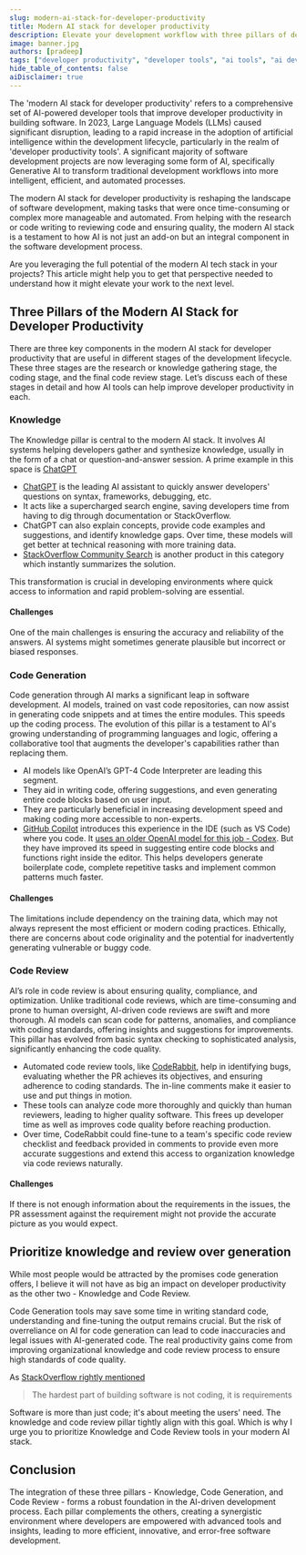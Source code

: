 ```yaml
---
slug: modern-ai-stack-for-developer-productivity
title: Modern AI stack for developer productivity
description: Elevate your development workflow with three pillars of developer productity tools powered by Artificial Intelligence
image: banner.jpg
authors: [pradeep]
tags: ["developer productivity", "developer tools", "ai tools", "ai developer tools", "technology trend"]
hide_table_of_contents: false
aiDisclaimer: true
---
```


The 'modern AI stack for developer productivity' refers to a comprehensive set of AI-powered developer tools that improve developer productivity in building software. In 2023, Large Language Models (LLMs) caused significant disruption, leading to a rapid increase in the adoption of artificial intelligence within the development lifecycle, particularly in the realm of 'developer productivity tools'. A significant majority of software development projects are now leveraging some form of AI, specifically Generative AI to transform traditional development workflows into more intelligent, efficient, and automated processes.

The modern AI stack for developer productivity is reshaping the landscape of software development, making tasks that were once time-consuming or complex more manageable and automated. From helping with the research or code writing to reviewing code and ensuring quality, the modern AI stack is a testament to how AI is not just an add-on but an integral component in the software development process.

Are you leveraging the full potential of the modern AI tech stack in your projects? This article might help you to get that perspective needed to understand how it might elevate your work to the next level.


## Three Pillars of the **Modern AI Stack for Developer Productivity**

There are three key components in the modern AI stack for developer productivity that are useful in different stages of the development lifecycle. These three stages are the research or knowledge gathering stage, the coding stage, and the final code review stage. Let’s discuss each of these stages in detail and how AI tools can help improve developer productivity in each.


### Knowledge

The Knowledge pillar is central to the modern AI stack. It involves AI systems helping developers gather and synthesize knowledge, usually in the form of a chat or question-and-answer session. A prime example in this space is [ChatGPT](https://chat.openai.com/)



* [ChatGPT](https://chat.openai.com/) is the leading AI assistant to quickly answer developers' questions on syntax, frameworks, debugging, etc.
* It acts like a supercharged search engine, saving developers time from having to dig through documentation or StackOverflow.
* ChatGPT can also explain concepts, provide code examples and suggestions, and identify knowledge gaps. Over time, these models will get better at technical reasoning with more training data.
* [StackOverflow Community Search](https://stackoverflow.co/labs/search/) is another product in this category which instantly summarizes the solution.

This transformation is crucial in developing environments where quick access to information and rapid problem-solving are essential.


#### Challenges

One of the main challenges is ensuring the accuracy and reliability of the answers. AI systems might sometimes generate plausible but incorrect or biased responses.


### Code Generation

Code generation through AI marks a significant leap in software development. AI models, trained on vast code repositories, can now assist in generating code snippets and at times the entire modules. This speeds up the coding process. The evolution of this pillar is a testament to AI's growing understanding of programming languages and logic, offering a collaborative tool that augments the developer's capabilities rather than replacing them.



* AI models like OpenAI’s GPT-4 Code Interpreter are leading this segment.
* They aid in writing code, offering suggestions, and even generating entire code blocks based on user input.
* They are particularly beneficial in increasing development speed and making coding more accessible to non-experts.
* [GitHub Copilot](https://github.com/features/copilot) introduces this experience in the IDE (such as VS Code) where you code. It [uses an older OpenAI model for this job - Codex](https://github.blog/2023-07-28-smarter-more-efficient-coding-github-copilot-goes-beyond-codex-with-improved-ai-model/). But they have improved its speed in suggesting entire code blocks and functions right inside the editor. This helps developers generate boilerplate code, complete repetitive tasks and implement common patterns much faster.


#### Challenges

The limitations include dependency on the training data, which may not always represent the most efficient or modern coding practices. Ethically, there are concerns about code originality and the potential for inadvertently generating vulnerable or buggy code.


### Code Review

AI’s role in code review is about ensuring quality, compliance, and optimization. Unlike traditional code reviews, which are time-consuming and prone to human oversight, AI-driven code reviews are swift and more thorough. AI models can scan code for patterns, anomalies, and compliance with coding standards, offering insights and suggestions for improvements. This pillar has evolved from basic syntax checking to sophisticated analysis, significantly enhancing the code quality.



* Automated code review tools, like [CodeRabbit](https://coderabbit.ai/), help in identifying bugs, evaluating whether the PR achieves its objectives, and ensuring adherence to coding standards. The in-line comments make it easier to use and put things in motion.
* These tools can analyze code more thoroughly and quickly than human reviewers, leading to higher quality software. This frees up developer time as well as improves code quality before reaching production.
* Over time, CodeRabbit could fine-tune to a team's specific code review checklist and feedback provided in comments to provide even more accurate suggestions and extend this access to organization knowledge via code reviews naturally.


#### Challenges

If there is not enough information about the requirements in the issues, the PR assessment against the requirement might not provide the accurate picture as you would expect.


## Prioritize knowledge and review over generation

While most people would be attracted by the promises code generation offers, I believe it will not have as big an impact on developer productivity as the other two - Knowledge and Code Review.

Code Generation tools may save some time in writing standard code, understanding and fine-tuning the output remains crucial. But the risk of overreliance on AI for code generation can lead to code inaccuracies and legal issues with AI-generated code. The real productivity gains come from improving organizational knowledge and code review process to ensure high standards of code quality.

As [StackOverflow rightly mentioned](https://stackoverflow.blog/2023/12/29/the-hardest-part-of-building-software-is-not-coding-its-requirements/)

> The hardest part of building software is not coding, it is requirements

Software is more than just code; it's about meeting the users' need. The knowledge and code review pillar tightly align with this goal. Which is why I urge you to prioritize Knowledge and Code Review tools in your modern AI stack.


## Conclusion

The integration of these three pillars - Knowledge, Code Generation, and Code Review - forms a robust foundation in the AI-driven development process. Each pillar complements the others, creating a synergistic environment where developers are empowered with advanced tools and insights, leading to more efficient, innovative, and error-free software development.
